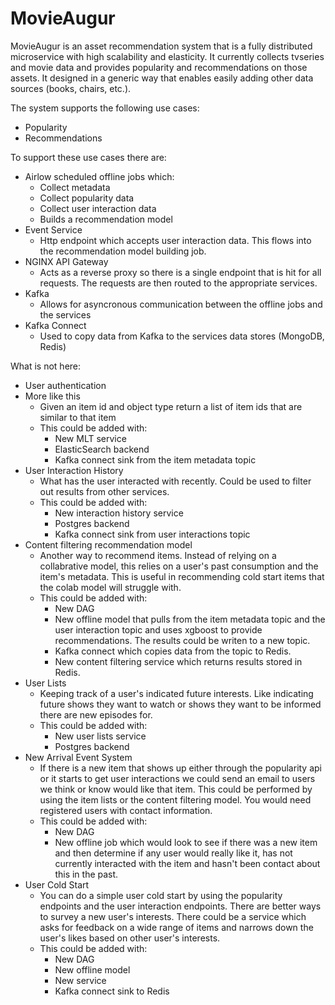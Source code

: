 # MovieAugur

MovieAugur is an asset recommendation system that is a fully distributed microservice with high scalability and 
elasticity. It currently collects tvseries and movie data and provides popularity and recommendations on those assets.
It designed in a generic way that enables easily adding other data sources (books, chairs, etc.).

The system supports the following use cases:
* Popularity
* Recommendations

To support these use cases there are:
* Airlow scheduled offline jobs which:
  * Collect metadata
  * Collect popularity data
  * Collect user interaction data
  * Builds a recommendation model
* Event Service
  * Http endpoint which accepts user interaction data. This flows into the recommendation model building job.
* NGINX API Gateway
  * Acts as a reverse proxy so there is a single endpoint that is hit for all requests. The requests are then routed
    to the appropriate services.
* Kafka
  * Allows for asyncronous communication between the offline jobs and the services
* Kafka Connect
  * Used to copy data from Kafka to the services data stores (MongoDB, Redis) 

What is not here:
* User authentication
* More like this
  * Given an item id and object type return a list of item ids that are similar to that item
  * This could be added with:
    * New MLT service
    * ElasticSearch backend
    * Kafka connect sink from the item metadata topic
* User Interaction History
  * What has the user interacted with recently. Could be used to filter out results from other services.
  * This could be added with:
    * New interaction history service
    * Postgres backend
    * Kafka connect sink from user interactions topic
* Content filtering recommendation model
  * Another way to recommend items. Instead of relying on a collabrative model, this relies on a user's past consumption
    and the item's metadata. This is useful in recommending cold start items that the colab model will struggle with.
  * This could be added with:
    * New DAG
    * New offline model that pulls from the item metadata topic and the user interaction topic and uses xgboost to
      provide recommendations. The results could be writen to a new topic.
    * Kafka connect which copies data from the topic to Redis.
    * New content filtering service which returns results stored in Redis.
* User Lists
  * Keeping track of a user's indicated future interests. Like indicating future shows they want to watch or shows they 
    want to be informed there are new episodes for.
  * This could be added with:
    * New user lists service
    * Postgres backend
* New Arrival Event System
  * If there is a new item that shows up either through the popularity api or it starts to get user interactions we
    could send an email to users we think or know would like that item. This could be performed by using the item lists
    or the content filtering model. You would need registered users with contact information.
  * This could be added with: 
    * New DAG
    * New offline job which would look to see if there was a new item and then determine if any user would really like
      it, has not currently interacted with the item and hasn't been contact about this in the past.
* User Cold Start
  * You can do a simple user cold start by using the popularity endpoints and the user interaction endpoints. There
    are better ways to survey a new user's interests. There could be a service which asks for feedback on a wide range
    of items and narrows down the user's likes based on other user's interests.
  * This could be added with:
    * New DAG
    * New offline model
    * New service
    * Kafka connect sink to Redis